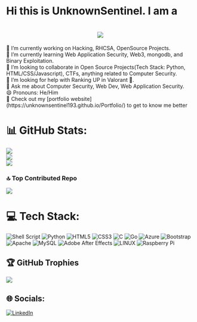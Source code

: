 # Hi this is UnknownSentinel. I am a
<h1 align="center">
  <a href="">
            <img src="https://readme-typing-svg.herokuapp.com?lines=Computer+Security+Enthusiast;Web+Developer;CTF+Player;FPS+Gamer.">
  </a>
</h1>
🔭 I’m currently working on Hacking, RHCSA, OpenSource Projects.
<br>🌱 I’m currently learning Web Application Security, Web3, mongodb, and Binary Exploitation.
<br>👯 I’m looking to collaborate in Open Source Projects(Tech Stack: Python, HTML/CSS/Javascript), CTFs, anything related to Computer Security.
<br>🤔 I’m looking for help with Ranking UP in Valorant 🥲.
<br>💬 Ask me about Computer Security, Web Dev, Web Application Security.
<br>😄 Pronouns: He/Him<br>📧 Check out my [portfolio website](https://unknownsentinel193.github.io/Portfolio/) to get to know me better

# 📊 GitHub Stats:
![](https://github-readme-stats.vercel.app/api?username=Unknownsentinel193&theme=gotham&hide_border=false&include_all_commits=false&count_private=false)<br/>
![](https://github-readme-streak-stats.herokuapp.com/?user=Unknownsentinel193&theme=gotham&hide_border=false)<br/>
![](https://github-readme-stats.vercel.app/api/top-langs/?username=Unknownsentinel193&theme=gotham&hide_border=false&include_all_commits=false&count_private=false&layout=compact)

### 🔝 Top Contributed Repo
![](https://github-contributor-stats.vercel.app/api?username=Unknownsentinel193&limit=5&theme=dark&combine_all_yearly_contributions=true)

# 💻 Tech Stack:
![Shell Script](https://img.shields.io/badge/shell_script-%23121011.svg?style=for-the-badge&logo=gnu-bash&logoColor=white) ![Python](https://img.shields.io/badge/python-3670A0?style=for-the-badge&logo=python&logoColor=ffdd54) ![HTML5](https://img.shields.io/badge/html5-%23E34F26.svg?style=for-the-badge&logo=html5&logoColor=white) ![CSS3](https://img.shields.io/badge/css3-%231572B6.svg?style=for-the-badge&logo=css3&logoColor=white) ![C](https://img.shields.io/badge/c-%2300599C.svg?style=for-the-badge&logo=c&logoColor=white) ![Go](https://img.shields.io/badge/go-%2300ADD8.svg?style=for-the-badge&logo=go&logoColor=white) ![Azure](https://img.shields.io/badge/azure-%230072C6.svg?style=for-the-badge&logo=azure-devops&logoColor=white) ![Bootstrap](https://img.shields.io/badge/bootstrap-%23563D7C.svg?style=for-the-badge&logo=bootstrap&logoColor=white) ![Apache](https://img.shields.io/badge/apache-%23D42029.svg?style=for-the-badge&logo=apache&logoColor=white) ![MySQL](https://img.shields.io/badge/mysql-%2300f.svg?style=for-the-badge&logo=mysql&logoColor=white) ![Adobe After Effects](https://img.shields.io/badge/Adobe%20After%20Effects-9999FF.svg?style=for-the-badge&logo=Adobe%20After%20Effects&logoColor=white) ![LINUX](https://img.shields.io/badge/Linux-FCC624?style=for-the-badge&logo=linux&logoColor=black) ![Raspberry Pi](https://img.shields.io/badge/-RaspberryPi-C51A4A?style=for-the-badge&logo=Raspberry-Pi)

## 🏆 GitHub Trophies
![](https://github-profile-trophy.vercel.app/?username=Unknownsentinel193&theme=discord&no-frame=true&no-bg=false&margin-w=4)


## 🌐 Socials:
[![LinkedIn](https://img.shields.io/badge/LinkedIn-%230077B5.svg?logo=linkedin&logoColor=white)](https://linkedin.com/in/rayan-baig-33a6701aa)



